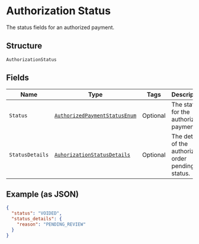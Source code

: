 
# Authorization Status

The status fields for an authorized payment.

## Structure

`AuthorizationStatus`

## Fields

| Name | Type | Tags | Description | Getter | Setter |
|  --- | --- | --- | --- | --- | --- |
| `Status` | [`AuthorizedPaymentStatusEnum`](../../doc/models/authorized-payment-status-enum.md) | Optional | The status for the authorized payment. | AuthorizedPaymentStatusEnum getStatus() | setStatus(AuthorizedPaymentStatusEnum status) |
| `StatusDetails` | [`AuhorizationStatusDetails`](../../doc/models/auhorization-status-details.md) | Optional | The details of the authorized order pending status. | AuhorizationStatusDetails getStatusDetails() | setStatusDetails(AuhorizationStatusDetails statusDetails) |

## Example (as JSON)

```json
{
  "status": "VOIDED",
  "status_details": {
    "reason": "PENDING_REVIEW"
  }
}
```

